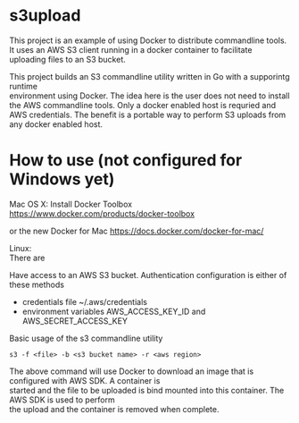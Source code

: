 s3upload
=======

This project is an example of using Docker to distribute commandline tools. It
uses an AWS S3 client running in a docker container to facilitate uploading 
files to an S3 bucket. 

This project builds an S3 commandline utility written in Go with a supporintg runtime  
environment using Docker. The idea here is the user does not need to install the AWS
commandline tools. Only a docker enabled host is requried and AWS credentials. The 
benefit is a portable way to perform S3 uploads from any docker enabled host.

# How to use (not configured for Windows yet)

Mac OS X:
Install Docker Toolbox 
https://www.docker.com/products/docker-toolbox  

or the new Docker for Mac
https://docs.docker.com/docker-for-mac/  

Linux:  
There are 
 

Have access to an AWS S3 bucket. Authentication configuration is either of these methods 
* credentials file ~/.aws/credentials  
* environment variables AWS_ACCESS_KEY_ID and AWS_SECRET_ACCESS_KEY

Basic usage of the s3 commandline utility

```
s3 -f <file> -b <s3 bucket name> -r <aws region>
```
The above command will use Docker to download an image that is configured with AWS SDK. A container is  
started and the file to be uploaded is bind mounted into this container. The AWS SDK is used to perform  
the upload and the container is removed when complete.

